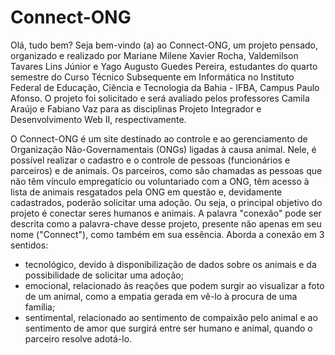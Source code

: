 # Connect-ONG

Olá, tudo bem? Seja bem-vindo (a) ao Connect-ONG, um projeto pensado, organizado e realizado por Mariane Milene Xavier Rocha, Valdemilson Tavares Lins Júnior e Yago Augusto Guedes Pereira, estudantes do quarto semestre do Curso Técnico Subsequente em Informática no Instituto Federal de Educação, Ciência e Tecnologia da Bahia - IFBA, Campus Paulo Afonso. O projeto foi solicitado e será avaliado pelos professores Camila Araújo e Fabiano Vaz para as disciplinas Projeto Integrador e Desenvolvimento Web II, respectivamente.

O Connect-ONG é um site destinado ao controle e ao gerenciamento de Organização Não-Governamentais (ONGs) ligadas à causa animal. Nele, é possível realizar o cadastro e o controle de pessoas (funcionários e parceiros) e de animais. Os parceiros, como são chamadas as pessoas que não têm vínculo empregatício ou voluntariado com a ONG, têm acesso à lista de animais resgatados pela ONG em questão e, devidamente cadastrados, poderão solicitar uma adoção. Ou seja, o principal objetivo do projeto é conectar seres humanos e animais. A palavra "conexão" pode ser descrita como a palavra-chave desse projeto, presente não apenas em seu nome ("Connect"), como também em sua essência. Aborda a conexão em 3 sentidos: 
- tecnológico, devido à disponibilização de dados sobre os animais e da possibilidade de solicitar uma adoção;
- emocional, relacionado às reações que podem surgir ao visualizar a foto de um animal, como a empatia gerada em vê-lo à procura de uma família;
- sentimental, relacionado ao sentimento de compaixão pelo animal e ao sentimento de amor que surgirá entre ser humano e animal, quando o parceiro resolve adotá-lo. 